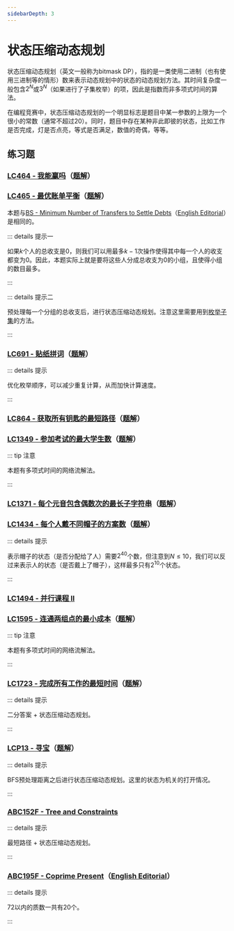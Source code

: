 ```yaml
---
sidebarDepth: 3
---
```


# 状态压缩动态规划

状态压缩动态规划（英文一般称为bitmask DP），指的是一类使用二进制（也有使用三进制等的情形）数来表示动态规划中的状态的动态规划方法。其时间复杂度一般包含$2^N$或$3^N$（如果进行了子集枚举）的项，因此是指数而非多项式时间的算法。

在编程竞赛中，状态压缩动态规划的一个明显标志是题目中某一参数的上限为一个很小的常数（通常不超过20）。同时，题目中存在某种非此即彼的状态，比如工作是否完成，灯是否点亮，等式是否满足，数值的奇偶，等等。

## 练习题

### [LC464 - 我能赢吗](https://leetcode.cn/problems/can-i-win/)（[题解](https://leetcode.cn/problems/can-i-win/solution/zhuang-tai-ya-suo-ji-yi-hua-di-gui-by-lucifer1004/)）

### [LC465 - 最优账单平衡](https://leetcode.cn/problems/optimal-account-balancing/solution/)（[题解](https://leetcode.cn/problems/optimal-account-balancing/solution/zhuang-tai-ya-suo-dong-tai-gui-hua-by-lu-2qrt/)）

本题与[BS - Minimum Number of Transfers to Settle Debts](https://binarysearch.com/problems/Minimum-Number-of-Transfers-to-Settle-Debts)（[English Editorial](https://binarysearch.com/problems/Minimum-Number-of-Transfers-to-Settle-Debts/editorials/3448671)）是相同的。

::: details 提示一

如果$k$个人的总收支是0，则我们可以用最多$k-1$次操作使得其中每一个人的收支都变为0。因此，本题实际上就是要将这些人分成总收支为0的小组，且使得小组的数目最多。

:::

::: details 提示二

预处理每一个分组的总收支后，进行状态压缩动态规划。注意这里需要用到[枚举子集](/basic/enumerate/#枚举子集)的方法。

:::

### [LC691 - 贴纸拼词](https://leetcode.cn/problems/stickers-to-spell-word/)（[题解](https://leetcode.cn/problems/stickers-to-spell-word/solution/zhuang-tai-ya-suo-dpji-you-hua-by-lucifer1004/)）

::: details 提示

优化枚举顺序，可以减少重复计算，从而加快计算速度。

:::

### [LC864 - 获取所有钥匙的最短路径](https://leetcode.cn/problems/shortest-path-to-get-all-keys/)（[题解](https://leetcode.cn/problems/shortest-path-to-get-all-keys/solution/zhuang-tai-ya-suo-bfs-by-lucifer1004/)）

### [LC1349 - 参加考试的最大学生数](https://leetcode.cn/problems/maximum-students-taking-exam/)（[题解](https://leetcode.cn/problems/maximum-students-taking-exam/solution/zhuang-tai-ya-suo-dp-by-lucifer1004/)）

::: tip 注意

本题有多项式时间的网络流解法。

:::

### [LC1371 - 每个元音包含偶数次的最长子字符串](https://leetcode.cn/problems/find-the-longest-substring-containing-vowels-in-even-counts/)（[题解](https://leetcode.cn/problems/find-the-longest-substring-containing-vowels-in-even-counts/solution/zhuang-tai-ya-suo-ji-lu-yuan-yin-zi-mu-chu-xian-qi/)）

### [LC1434 - 每个人戴不同帽子的方案数](https://leetcode.cn/problems/number-of-ways-to-wear-different-hats-to-each-other/)（[题解](https://leetcode.cn/problems/number-of-ways-to-wear-different-hats-to-each-other/solution/zhuang-tai-ya-suo-ji-lu-mei-ge-ren-shi-fou-dai-sha/)）

::: details 提示

表示帽子的状态（是否分配给了人）需要$2^{40}$个数，但注意到$N\leq10$，我们可以反过来表示人的状态（是否戴上了帽子），这样最多只有$2^{10}$个状态。

:::

### [LC1494 - 并行课程 II](https://leetcode.cn/problems/parallel-courses-ii/)

### [LC1595 - 连通两组点的最小成本](https://leetcode.cn/problems/minimum-cost-to-connect-two-groups-of-points/)（[题解](https://leetcode.cn/problems/minimum-cost-to-connect-two-groups-of-points/solution/zhuang-tai-ya-suo-dpmei-ju-zi-ji-you-hua-by-lucife/)）

::: tip 注意

本题有多项式时间的网络流解法。

:::

### [LC1723 - 完成所有工作的最短时间](https://leetcode.cn/problems/find-minimum-time-to-finish-all-jobs/)（[题解](https://leetcode.cn/problems/find-minimum-time-to-finish-all-jobs/solution/er-fen-zhuang-ya-dp-by-lucifer1004-198p/)）

::: details 提示

二分答案 + 状态压缩动态规划。

:::

### [LCP13 - 寻宝](https://leetcode.cn/problems/xun-bao/)（[题解](https://leetcode.cn/problems/xun-bao/solution/bfszhuang-tai-ya-suo-dp-by-lucifer1004/)）

::: details 提示

BFS预处理距离之后进行状态压缩动态规划。这里的状态为机关的打开情况。

:::

### [ABC152F - Tree and Constraints](https://atcoder.jp/contests/abc152/tasks/abc152_f)

::: details 提示

最短路径 + 状态压缩动态规划。

:::

### [ABC195F - Coprime Present](https://atcoder.jp/contests/abc195/tasks/abc195_f)（[English Editorial](/en/tutorial/atcoder/ABC195/#problem-f-coprime-present)）

::: details 提示

72以内的质数一共有20个。

:::
